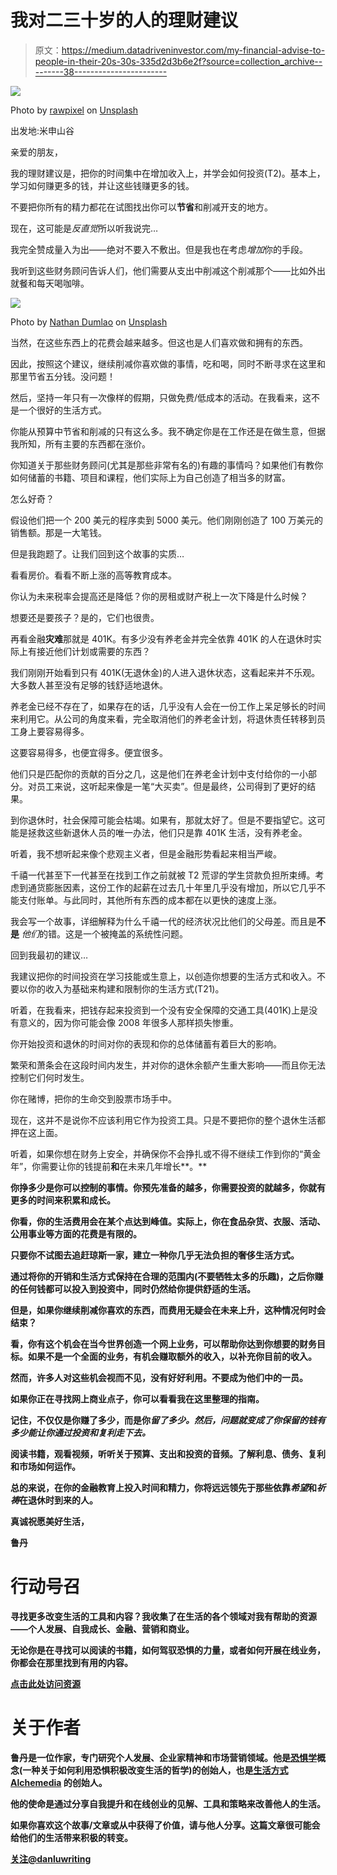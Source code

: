 # 我对二三十岁的人的理财建议

> 原文：<https://medium.datadriveninvestor.com/my-financial-advise-to-people-in-their-20s-30s-335d2d3b6e2f?source=collection_archive---------38----------------------->

![](img/1eecd670a9c9a0e0be8bffdc9d5eb7e0.png)

Photo by [rawpixel](https://unsplash.com/@rawpixel?utm_source=medium&utm_medium=referral) on [Unsplash](https://unsplash.com?utm_source=medium&utm_medium=referral)

出发地:米申山谷

亲爱的朋友，

我的理财建议是，把你的时间集中在增加收入上，并学会如何投资(T2)。基本上，学习如何赚更多的钱，并让这些钱赚更多的钱。

不要把你所有的精力都花在试图找出你可以**节省**和削减开支的地方。

现在，这可能是*反直觉*所以听我说完…

我完全赞成量入为出——绝对不要入不敷出。但是我也在考虑*增加*你的手段。

我听到这些财务顾问告诉人们，他们需要从支出中削减这个削减那个——比如外出就餐和每天喝咖啡。

![](img/f41ba6a72fa75a612692202ce86ed63f.png)

Photo by [Nathan Dumlao](https://unsplash.com/@nate_dumlao?utm_source=medium&utm_medium=referral) on [Unsplash](https://unsplash.com?utm_source=medium&utm_medium=referral)

当然，在这些东西上的花费会越来越多。但这也是人们喜欢做和拥有的东西。

因此，按照这个建议，继续削减你喜欢做的事情，吃和喝，同时不断寻求在这里和那里节省五分钱。没问题！

然后，坚持一年只有一次像样的假期，只做免费/低成本的活动。在我看来，这不是一个很好的生活方式。

你能从预算中节省和削减的只有这么多。我不确定你是在工作还是在做生意，但据我所知，所有主要的东西都在涨价。

你知道关于那些财务顾问(尤其是那些非常有名的)有趣的事情吗？如果他们有教你如何储蓄的书籍、项目和课程，他们实际上为自己创造了相当多的财富。

怎么好奇？

假设他们把一个 200 美元的程序卖到 5000 美元。他们刚刚创造了 100 万美元的销售额。那是一大笔钱。

但是我跑题了。让我们回到这个故事的实质…

看看房价。看看不断上涨的高等教育成本。

你认为未来税率会提高还是降低？你的房租或财产税上一次下降是什么时候？

想要还是要孩子？是的，它们也很贵。

再看金融**灾难**那就是 401K。有多少没有养老金并完全依靠 401K 的人在退休时实际上有接近他们计划或需要的东西？

我们刚刚开始看到只有 401K(无退休金)的人进入退休状态，这看起来并不乐观。大多数人甚至没有足够的钱舒适地退休。

养老金已经不存在了，如果存在的话，几乎没有人会在一份工作上呆足够长的时间来利用它。从公司的角度来看，完全取消他们的养老金计划，将退休责任转移到员工身上要容易得多。

这要容易得多，也便宜得多。便宜很多。

他们只是匹配你的贡献的百分之几，这是他们在养老金计划中支付给你的一小部分。对员工来说，这听起来像是一笔“大买卖”。但是最终，公司得到了更好的结果。

到你退休时，社会保障可能会枯竭。如果有，那就太好了。但是不要指望它。这可能是拯救这些新退休人员的唯一办法，他们只是靠 401K 生活，没有养老金。

听着，我不想听起来像个悲观主义者，但是金融形势看起来相当严峻。

千禧一代甚至下一代甚至在找到工作之前就被 T2 荒谬的学生贷款负担所束缚。考虑到通货膨胀因素，这份工作的起薪在过去几十年里几乎没有增加，所以它几乎不能支付账单。与此同时，其他所有东西的成本都在以更快的速度上涨。

我会写一个故事，详细解释为什么千禧一代的经济状况比他们的父母差。而且是**不是** *他们*的错。这是一个被掩盖的系统性问题。

回到我最初的建议…

我建议把你的时间投资在学习技能或生意上，以创造你想要的生活方式和收入。不要以你的收入为基础来构建和限制你的生活方式(T21)。

听着，在我看来，把钱存起来投资到一个没有安全保障的交通工具(401K)上是没有意义的，因为你可能会像 2008 年很多人那样损失惨重。

你开始投资和退休的时间对你的表现和你的总体储蓄有着巨大的影响。

繁荣和萧条会在这段时间内发生，并对你的退休余额产生重大影响——而且你无法控制它们何时发生。

你在赌博，把你的生命交到股票市场手中。

现在，这并不是说你不应该利用它作为投资工具。只是不要把你的整个退休生活都押在这上面。

听着，如果你想在财务上安全，并确保你不会挣扎或不得不继续工作到你的“黄金年”，你需要让你的钱提前**和**在未来几年增长**。**

**你挣多少是你可以控制的事情。你预先准备的越多，你需要投资的就越多，你就有更多的时间来积累和成长。**

**你看，你的生活费用会在某个点达到峰值。实际上，你在食品杂货、衣服、活动、公用事业等方面的花费是有限的。**

**只要你不试图去追赶琼斯一家，建立一种你几乎无法负担的奢侈生活方式。**

**通过将你的开销和生活方式保持在合理的范围内(不要牺牲太多的乐趣)，之后你赚的任何钱都可以投入到投资中，同时仍然给你提供舒适的生活。**

**但是，如果你继续削减你喜欢的东西，而费用无疑会在未来上升，这种情况何时会结束？**

**看，你有这个机会在当今世界创造一个网上业务，可以帮助你达到你想要的财务目标。如果不是一个全面的业务，有机会赚取额外的收入，以补充你目前的收入。**

**然而，许多人对这些机会视而不见，没有好好利用。不要成为他们中的一员。**

**如果你正在寻找网上商业点子，你可以看看我在这里整理的指南。**

**记住，不仅仅是你赚了多少，而是你*留了多少。然后，问题就变成了你保留的钱有多少能让你通过投资和复利走下去。***

**阅读书籍，观看视频，听听关于预算、支出和投资的音频。了解利息、债务、复利和市场如何运作。**

**总的来说，在你的金融教育上投入时间和精力，你将远远领先于那些依靠*希望*和*祈祷*在退休时到来的人。**

****真诚祝愿美好生活，****

****鲁丹****

# ****行动号召****

**寻找更多改变生活的工具和内容？我收集了在生活的各个领域对我有帮助的资源——个人发展、自我成长、金融、营销和商业。**

**无论你是在寻找可以阅读的书籍，如何驾驭恐惧的力量，或者如何开展在线业务，你都会在那里找到有用的内容。**

**[点击此处访问资源](https://lifestylealchemedia.com/resources/)**

# ****关于作者****

**鲁丹是一位作家，专门研究个人发展、企业家精神和市场营销领域。他是[恐惧学](https://feardeology.com/)概念(一种关于如何利用恐惧积极改变生活的哲学)的创始人，也是[生活方式 Alchemedia](https://lifestylealchemedia.com/) 的创始人。**

**他的使命是通过分享自我提升和在线创业的见解、工具和策略来改善他人的生活。**

**如果你喜欢这个故事/文章或从中获得了价值，请与他人分享。这篇文章很可能会给他们的生活带来积极的转变。**

**[**关注@danluwriting**](https://medium.com/@danluwriting)**